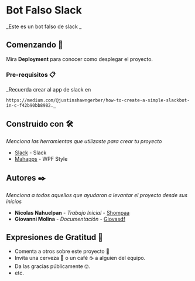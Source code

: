 # Bot Falso Slack
_Este es un bot falso de slack _

## Comenzando 🚀



Mira **Deployment** para conocer como desplegar el proyecto.


### Pre-requisitos 📋

_Recuerda crear al app de slack en 

```
https://medium.com/@justinshawngerber/how-to-create-a-simple-slackbot-in-c-f42b90bb8982._

```

## Construido con 🛠️

_Menciona las herramientas que utilizaste para crear tu proyecto_

* [Slack](http://slack.com//) - Slack
* [Mahapps](https://mahapps.com//) - WPF Style

## Autores ✒️

_Menciona a todos aquellos que ayudaron a levantar el proyecto desde sus inicios_

* **Nicolas Nahuelpan** - *Trabajo Inicial* - [Shompaa](https://github.com/shompaa)
* **Giovanni Molina** - *Documentación* - [Giovasdf](https://github.com/Giovasdf)

## Expresiones de Gratitud 🎁

* Comenta a otros sobre este proyecto 📢
* Invita una cerveza 🍺 o un café ☕ a alguien del equipo. 
* Da las gracias públicamente 🤓.
* etc.

